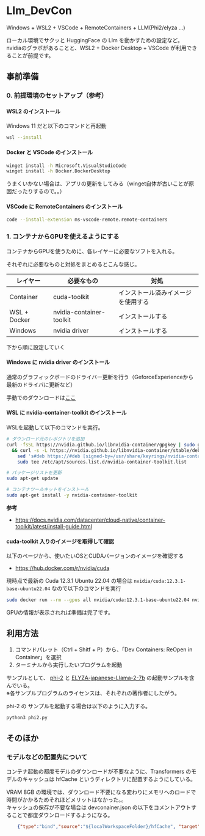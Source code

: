 # Llm_DevCon
Windows + WSL2 + VSCode + RemoteContainers + LLM(Phi2/elyza ...)

ローカル環境でサクッと HuggingFace の Llm を動かすための設定など。
nvidiaのグラボがあることと、WSL2 + Docker Desktop + VSCode が利用できることが前提です。


## 事前準備

### 0. 前提環境のセットアップ（参考）

#### WSL2 のインストール
Windows 11 だと以下のコマンドと再起動
``` bash
wsl --install
```

#### Docker と VSCode のインストール
``` bash
winget install -h Microsoft.VisualStudioCode
winget install -h Docker.DockerDesktop
```
うまくいかない場合は、アプリの更新をしてみる（winget自体が古いことが原因だったりするので。。）

#### VSCode に RemoteContainers のインストール
``` bash
code --install-extension ms-vscode-remote.remote-containers
```

### 1. コンテナからGPUを使えるようにする
コンテナからGPUを使うために、各レイヤーに必要なソフトを入れる。

それぞれに必要なものと対処をまとめるとこんな感じ。

| レイヤー  | 必要なもの | 対処 |
| ------------- | ------------- | ------------- |
| Container  | cuda-toolkit  | インストール済みイメージを使用する |
| WSL + Docker  | nvidia-container-toolkit  | インストールする |
| Windows  | nvidia driver  | インストールする |

下から順に設定していく

#### Windows に nvidia driver のインストール
通常のグラフィックボードのドライバー更新を行う（GeforceExperienceから最新のドライバに更新など）

手動でのダウンロードは[ここ](https://www.nvidia.co.jp/Download/index.aspx?lang=jp)


#### WSL に nvidia-container-toolkit のインストール
WSLを起動して以下のコマンドを実行。

``` bash
# ダウンロード元のレポジトリを追加
curl -fsSL https://nvidia.github.io/libnvidia-container/gpgkey | sudo gpg --dearmor -o /usr/share/keyrings/nvidia-container-toolkit-keyring.gpg \
  && curl -s -L https://nvidia.github.io/libnvidia-container/stable/deb/nvidia-container-toolkit.list | \
    sed 's#deb https://#deb [signed-by=/usr/share/keyrings/nvidia-container-toolkit-keyring.gpg] https://#g' | \
    sudo tee /etc/apt/sources.list.d/nvidia-container-toolkit.list

# パッケージリストを更新
sudo apt-get update

# コンテナツールキットをインストール
sudo apt-get install -y nvidia-container-toolkit
```

**参考**
- https://docs.nvidia.com/datacenter/cloud-native/container-toolkit/latest/install-guide.html

#### cuda-toolkit 入りのイメージを取得して確認
以下のページから、使いたいOSとCUDAバージョンのイメージを確認する
- https://hub.docker.com/r/nvidia/cuda


現時点で最新の Cuda 12.3.1 Ubuntu 22.04 の場合は `nvidia/cuda:12.3.1-base-ubuntu22.04` なので以下のコマンドを実行

``` bash
sudo docker run --rm --gpus all nvidia/cuda:12.3.1-base-ubuntu22.04 nvidia-smi
```

GPUの情報が表示されれば準備は完了です。

## 利用方法
1. コマンドパレット（Ctrl + Shitf + P）から、「Dev Containers: ReOpen in Container」を選択
2. ターミナルから実行したいプログラムを起動

サンプルとして、 [phi-2](https://huggingface.co/microsoft/phi-2) と [ELYZA-japanese-Llama-2-7b](https://huggingface.co/elyza/ELYZA-japanese-Llama-2-7b) の起動サンプルを含んでいる。  
※各サンプルプログラムのライセンスは、それぞれの著作者にしたがう。

phi-2 の サンプルを起動する場合は以下のように入力する。

``` bash
python3 phi2.py
```

## そのほか

### モデルなどの配置先について

コンテナ起動の都度モデルのダウンロードが不要なように、Transformers のモデルのキャッシュは hfCache というディレクトリに配置するようにしている。

VRAM 8GB の環境では、ダウンロード不要になる変わりにメモリへのロードで時間がかかるためそれほどメリットはなかった。。  
キャッシュの保存が不要な場合は devconainer.json の以下をコメントアウトすることで都度ダウンロードするようになる。

``` json
    {"type":"bind","source":"${localWorkspaceFolder}/hfCache", "target":"/root/.cache/huggingface", "consistency": "delegated"}

```

